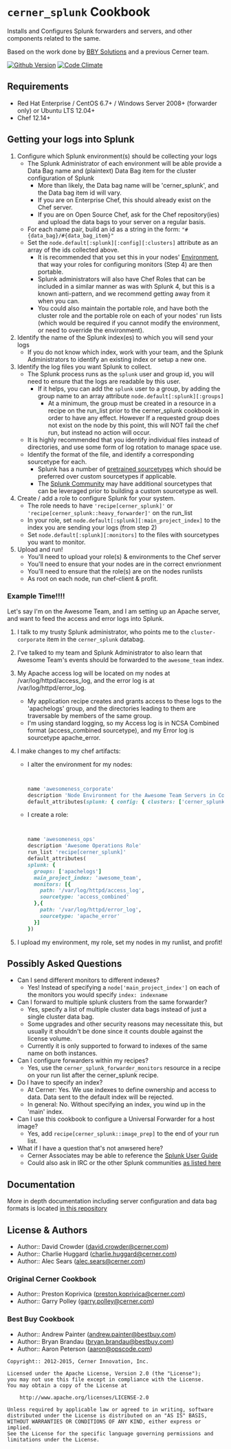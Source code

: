 # `cerner_splunk` Cookbook

Installs and Configures Splunk forwarders and servers, and other components related to the same.

Based on the work done by [BBY Solutions](https://github.com/bestbuycom/splunk_cookbook) and a previous Cerner team.

[![Github Version](https://badge.fury.io/gh/cerner%2Fcerner_splunk.svg)](http://badge.fury.io/gh/cerner%2Fcerner_splunk)
[![Code Climate](https://codeclimate.com/github/cerner/cerner_splunk/badges/gpa.svg)](https://codeclimate.com/github/cerner/cerner_splunk)

## Requirements

- Red Hat Enterprise / CentOS 6.7+ / Windows Server 2008+ (forwarder only) or Ubuntu LTS 12.04+
- Chef 12.14+

## Getting your logs into Splunk

1. Configure which Splunk environment(s) should be collecting your logs
   - The Splunk Administrator of each environment will be able provide a Data Bag name and (plaintext) Data Bag item for the cluster configuration of Splunk
     - More than likely, the Data bag name will be 'cerner\_splunk', and the Data bag item id will vary.
     - If you are on Enterprise Chef, this should already exist on the Chef server.
     - If you are on Open Source Chef, ask for the Chef repository(ies) and upload the data bags to your server on a regular basis.
   - For each name pair, build an id as a string in the form: `"#{data_bag}/#{data_bag_item}"`
   - Set the `node.default[:splunk][:config][:clusters]` attribute as an array of the ids collected above.
     - It is recommended that you set this in your nodes' [Environment](http://docs.opscode.com/essentials_environments.html), that way your roles for configuring monitors (Step 4) are then portable.
     - Splunk administrators will also have Chef Roles that can be included in a similar manner as was with Splunk 4, but this is a known anti-pattern, and we recommend getting away from it when you can.
     - You could also maintain the portable role, and have both the cluster role and the portable role on each of your nodes' run lists (which would be required if you cannot modify the environment, or need to override the environment).
2. Identify the name of the Splunk index(es) to which you will send your logs
   - If you do not know which index, work with your team, and the Splunk Administrators to identify an existing index or setup a new one.
3. Identify the log files you want Splunk to collect.
   - The Splunk process runs as the `splunk` user and group id, you will need to ensure that the logs are readable by this user.
     - If it helps, you can add the `splunk` user to a group, by adding the group name to an array attribute `node.default[:splunk][:groups]`
       - At a minimum, the group must be created in a resource in a recipe on the run\_list prior to the cerner\_splunk cookbook in order to have any effect. However If a requested group does not exist on the node by this point, this will NOT fail the chef run, but instead no action will occur.
   - It is highly recommended that you identify individual files instead of directories, and use some form of log rotation to manage space use.
   - Identify the format of the file, and identify a corresponding sourcetype for each.
     - Splunk has a number of [pretrained sourcetypes](http://docs.splunk.com/Documentation/Splunk/6.0.1/Data/Listofpretrainedsourcetypes) which should be preferred over custom sourcetypes if applicable.
     - The [Splunk Community](docs/contributing.md) may have additional sourcetypes that can be leveraged prior to building a custom sourcetype as well.
4. Create / add a role to configure Splunk for your system.
   - The role needs to have `'recipe[cerner_splunk]'` or `'recipe[cerner_splunk::heavy_forwarder]'` on the run\_list
   - In your role, set `node.default[:splunk][:main_project_index]` to the index you are sending your logs (from step 2)
   - Set `node.default[:splunk][:monitors]` to the files with sourcetypes you want to monitor.
5. Upload and run!
   - You'll need to upload your role(s) & environments to the Chef server
   - You'll need to ensure that your nodes are in the correct envrionment
   - You'll need to ensure that the role(s) are on the nodes runlists
   - As root on each node, run chef-client & profit.

### Example Time!!!!

Let's say I'm on the Awesome Team, and I am setting up an Apache server, and want to feed the access and error logs into Splunk.

1. I talk to my trusty Splunk administrator, who points me to the `cluster-corporate` item in the `cerner_splunk` databag.
2. I've talked to my team and Splunk Administrator to also learn that Awesome Team's events should be forwarded to the `awesome_team` index.
3. My Apache access log will be located on my nodes at /var/log/httpd/access\_log, and the error log is at /var/log/httpd/error\_log.
   - My application recipe creates and grants access to these logs to the 'apachelogs' group, and the directories leading to them are traversable by members of the same group.
   - I'm using standard logging, so my Access log is in NCSA Combined format (access\_combined sourcetype), and my Error log is sourcetype apache\_error.
4. I make changes to my chef artifacts:

   - I alter the environment for my nodes:

     ```ruby
     

     name 'awesomeness_corporate'
     description 'Node Environment for the Awesome Team Servers in Corporate'
     default_attributes(splunk: { config: { clusters: ['cerner_splunk/cluster-corporate']}})
     ```

   - I create a role:

     ```ruby
     

     name 'awesomeness_ops'
     description 'Awesome Operations Role'
     run_list 'recipe[cerner_splunk]'
     default_attributes(
     splunk: {
       groups: ['apachelogs']
       main_project_index: 'awesome_team',
       monitors: [{
         path: '/var/log/httpd/access_log',
         sourcetype: 'access_combined'
       },{
         path: '/var/log/httpd/error_log',
         sourcetype: 'apache_error'
       }]
     })
     ```

5. I upload my environment, my role, set my nodes in my runlist, and profit!

## Possibly Asked Questions

- Can I send different monitors to different indexes?
  - Yes! Instead of specifying a `node['main_project_index']` on each of the monitors you would specify `index: indexname`
- Can I forward to multiple splunk clusters from the same forwarder?
  - Yes, specify a list of multiple cluster data bags instead of just a single cluster data bag.
  - Some upgrades and other security reasons may necessitate this, but usually it shouldn't be done since it counts double against the license volume.
  - Currently it is only supported to forward to indexes of the same name on both instances.
- Can I configure forwarders within my recipes?
  - Yes, use the `cerner_splunk_forwarder_monitors` resource in a recipe on your run list after the cerner\_splunk recipe.
- Do I have to specify an index?
  - At Cerner: Yes. We use indexes to define ownership and access to data. Data sent to the default index will be rejected.
  - In general: No. Without specifying an index, you wind up in the 'main' index.
- Can I use this cookbook to configure a Universal Forwarder for a host image?
  - Yes, add `recipe[cerner_splunk::image_prep]` to the end of your run list.
- What if I have a question that's not anwsered here?
  - Cerner Associates may be able to reference the [Splunk User Guide](https://wiki.ucern.com/display/OPSINFRA/Splunk+User+Guide)
  - Could also ask in IRC or the other Splunk communities [as listed here](docs/contributing.md)

## Documentation

More in depth documentation including server configuration and data bag formats is located [in this repository](docs/README.md)

## License & Authors

- Author:: David Crowder (david.crowder@cerner.com)
- Author:: Charlie Huggard (charlie.huggard@cerner.com)
- Author:: Alec Sears (alec.sears@cerner.com)

### Original Cerner Cookbook

- Author:: Preston Koprivica (preston.koprivica@cerner.com)
- Author:: Garry Polley (garry.polley@cerner.com)

### Best Buy Cookbook

- Author:: Andrew Painter (andrew.painter@bestbuy.com)
- Author:: Bryan Brandau (bryan.brandau@bestbuy.com)
- Author:: Aaron Peterson (aaron@opscode.com)

```text
Copyright:: 2012-2015, Cerner Innovation, Inc.

Licensed under the Apache License, Version 2.0 (the "License");
you may not use this file except in compliance with the License.
You may obtain a copy of the License at

    http://www.apache.org/licenses/LICENSE-2.0

Unless required by applicable law or agreed to in writing, software
distributed under the License is distributed on an "AS IS" BASIS,
WITHOUT WARRANTIES OR CONDITIONS OF ANY KIND, either express or implied.
See the License for the specific language governing permissions and
limitations under the License.
```
